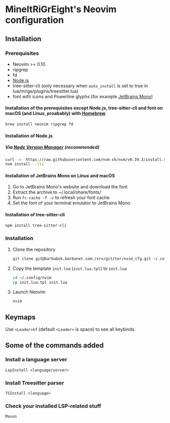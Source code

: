 # MineItRiGrEight's Neovim configuration

## Installation

### Prerequisites

- Neovim >= 0.10
- ripgrep
- fd
- [Node.js](https://nodejs.org/)
- tree-sitter-cli (only necessary when `auto_install` is set to true in lua/mirge/plugins/treesitter.lua)
- font with icons and Powerline glyphs (for example [JetBrains Mono](https://jetbrains.com/mono))

#### Installation of the prerequisites except Node.js, tree-sitter-cli and font on macOS (and Linux, proabably) with [Homebrew](https://brew.sh/)

```sh
brew install neovim ripgrep fd
```

#### Installation of Node.js

##### Via [Node Version Manager](https://nvm.sh/) (recommended)

```sh
curl -o- https://raw.githubusercontent.com/nvm-sh/nvm/v0.39.3/install.sh | bash
nvm install --lts
```

#### Installation of JetBrains Mono on Linux and macOS

1. Go to JetBrains Mono's website and download the font
2. Extract the archive to ~/.local/share/fonts/
3. Run `fc-cache -f -v` to refresh your font cache
4. Set the font of your terminal emulator to JetBrains Mono

#### Installation of tree-sitter-cli

```sh
npm install tree-sitter-cli
```

### Installation

1. Clone the repository
   ```sh
   git clone git@barbabok.barbanet.com:/srv/git/tor/nvim_cfg.git ~/.config/nvim
   ```
2. Copy the template `init.lua` (`init.lua.tpl`) to `init.lua`
   ```sh
   cd ~/.config/nvim
   cp init.lua.tpl init.lua
   ```
3. Launch Neovim
   ```sh
   nvim
   ```

## Keymaps

Use `<Leader>kf` (default `<Leader>` is space) to see all keybinds.

## Some of the commands added

### Install a language server

```vim
LspInstall <language/server>
```

### Install Treesitter parser

```vim
TSInstall <language>
```

### Check your installed LSP-related stuff

```vim
Mason
```
